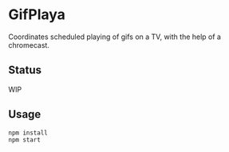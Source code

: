 # GifPlaya

Coordinates scheduled playing of gifs on a TV, with the help of a chromecast.


## Status
WIP

## Usage

```
npm install
npm start
```
